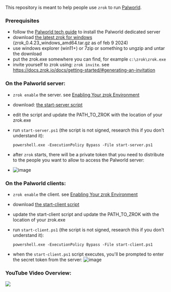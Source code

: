 This repository is meant to help people use `zrok` to run [Palworld](https://store.steampowered.com/app/1623730/Palworld/).

### Prerequisites
* follow the [Palworld tech guide](https://tech.palworldgame.com/dedicated-server-guide) to install the Palworld dedicated server
* download [the latest zrok for windows](https://github.com/openziti/zrok/releases/latest) (zrok_0.4.23_windows_amd64.tar.gz as of feb 9 2024)
* use windows explorer (win11+) or 7zip or something to ungzip and untar the download
* put the zrok.exe somewhere you can find, for example `c:\zrok\zrok.exe`
* invite yourself to zrok using: `zrok invite`. see https://docs.zrok.io/docs/getting-started/#generating-an-invitation

### On the Palworld server:
* `zrok enable` the server. see [Enabling Your zrok Environment](https://docs.zrok.io/docs/getting-started/#enabling-your-zrok-environment)
* download: [the start-server script](https://raw.githubusercontent.com/dovholuknf/palworld-zrok-bootstrapper/main/start-server.ps1)
* edit the script and update the PATH_TO_ZROK with the location of your zrok.exe
* run `start-server.ps1` (the script is not signed, research this if you don't understand it):

      powershell.exe -ExecutionPolicy Bypass -File start-server.ps1

* after `zrok` starts, there will be a private token that you need to distribute to the people you want to allow to access the Palworld server:
* ![image](https://github.com/dovholuknf/minecraft-zrok-bootstrapper/assets/46322585/8bdc6d16-5569-43f8-b6a5-c96653b35a5d)

### On the Palworld clients:
* `zrok enable` the client. see [Enabling Your zrok Environment](https://docs.zrok.io/docs/getting-started/#enabling-your-zrok-environment)
* download [the start-client script](https://raw.githubusercontent.com/dovholuknf/palworld-zrok-bootstrapper/main/start-client.ps1)
* update the start-client script and update the PATH_TO_ZROK with the location of your zrok.exe
* run `start-client.ps1` (the script is not signed, research this if you don't understand it):

	  powershell.exe -ExecutionPolicy Bypass -File start-client.ps1
* when the `start-client.ps1` script executes, you'll be prompted to enter the secret token from the server:
  ![image](https://github.com/dovholuknf/minecraft-zrok-bootstrapper/assets/46322585/7dfb8105-4f81-4345-a2c1-ad19b6f43ca2)

### YouTube Video Overview:
[<img src="https://img.youtube.com/vi/Sq43hp6n9rE/hqdefault.jpg">](https://youtu.be/Sq43hp6n9rE)
	  

